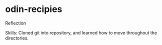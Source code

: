 # odin-recipies

Reflection

Skills: Cloned git into repository, and learned how to move throughout the directories.